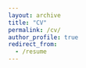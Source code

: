 ```yaml
---
layout: archive
title: "CV"
permalink: /cv/
author_profile: true
redirect_from:
  - /resume
---
```


<object data="/files/cv.pdf" width="1000" height="1000" type='application/pdf'></object>
<object data="{{ site.url }}{{ site.baseurl }}/files/cv.pdf" width="1000" height="1000" type="application/pdf"></object>
